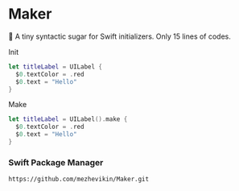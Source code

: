 # Maker

🍰 A tiny syntactic sugar for Swift initializers. Only 15 lines of codes.

Init

```swift
let titleLabel = UILabel {
  $0.textColor = .red
  $0.text = "Hello"
}
```

Make

```swift
let titleLabel = UILabel().make {
  $0.textColor = .red
  $0.text = "Hello"
}
```

### Swift Package Manager

```
https://github.com/mezhevikin/Maker.git
```
